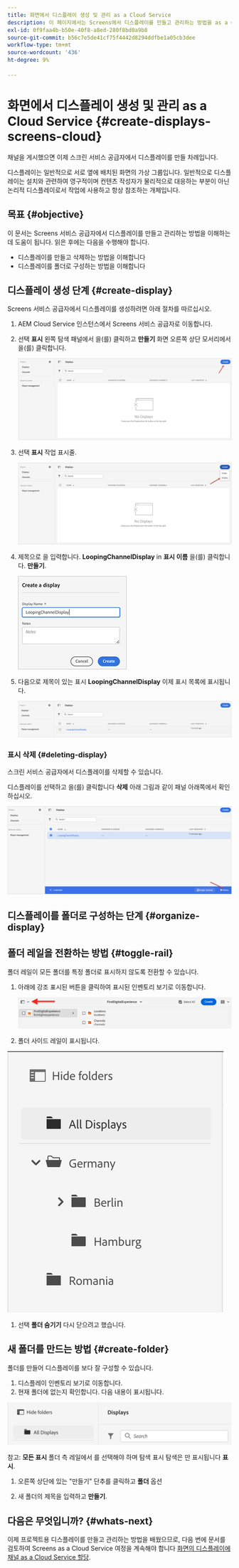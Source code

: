 ```yaml
---
title: 화면에서 디스플레이 생성 및 관리 as a Cloud Service
description: 이 페이지에서는 Screens에서 디스플레이를 만들고 관리하는 방법을 as a Cloud Service으로 설명합니다.
exl-id: 0f9faa4b-b50e-40f8-a8ed-280f8bd0a9b8
source-git-commit: b56c7e5de41cf75f4442d8294ddfbe1a05cb3dee
workflow-type: tm+mt
source-wordcount: '436'
ht-degree: 9%

---
```


# 화면에서 디스플레이 생성 및 관리 as a Cloud Service {#create-displays-screens-cloud}

채널을 게시했으면 이제 스크린 서비스 공급자에서 디스플레이를 만들 차례입니다.

디스플레이는 일반적으로 서로 옆에 배치된 화면의 가상 그룹입니다. 일반적으로 디스플레이는 설치와 관련하여 영구적이며 컨텐츠 작성자가 물리적으로 대응하는 부분이 아닌 논리적 디스플레이로서 작업에 사용하고 항상 참조하는 개체입니다.

## 목표 {#objective}

이 문서는 Screens 서비스 공급자에서 디스플레이를 만들고 관리하는 방법을 이해하는 데 도움이 됩니다. 읽은 후에는 다음을 수행해야 합니다.

* 디스플레이를 만들고 삭제하는 방법을 이해합니다
* 디스플레이를 폴더로 구성하는 방법을 이해합니다

## 디스플레이 생성 단계 {#create-display}

Screens 서비스 공급자에서 디스플레이를 생성하려면 아래 절차를 따르십시오.

1. AEM Cloud Service 인스턴스에서 Screens 서비스 공급자로 이동합니다.
1. 선택 **표시** 왼쪽 탐색 패널에서 을(를) 클릭하고 **만들기** 화면 오른쪽 상단 모서리에서 을(를) 클릭합니다.

   ![이미지](/help/screens-cloud/assets/display/disp-1.png)

1. 선택 **표시** 작업 표시줄.

   ![이미지](/help/screens-cloud/assets/display/disp-2.png)

1. 제목으로 을 입력합니다. **LoopingChannelDisplay** in **표시 이름** 을(를) 클릭합니다. **만들기**.

   ![이미지](/help/screens-cloud/assets/display/disp3.png)

1. 다음으로 제목이 있는 표시 **LoopingChannelDisplay** 이제 표시 목록에 표시됩니다.

   ![이미지](/help/screens-cloud/assets/display/disp-4.png)

### 표시 삭제 {#deleting-display}

스크린 서비스 공급자에서 디스플레이를 삭제할 수 있습니다.

디스플레이를 선택하고 을(를) 클릭합니다 **삭제** 아래 그림과 같이 패널 아래쪽에서 확인하십시오.

![이미지](/help/screens-cloud/assets/display/disp-5.png)

## 디스플레이를 폴더로 구성하는 단계 {#organize-display}

## 폴더 레일을 전환하는 방법 {#toggle-rail}

폴더 레일이 모든 폴더를 특정 폴더로 표시하지 않도록 전환할 수 있습니다.

1. 아래에 강조 표시된 버튼을 클릭하여 표시된 인벤토리 보기로 이동합니다.

   ![이미지](/help/screens-cloud/assets/display/display-inventory.png)

1. 폴더 사이드 레일이 표시됩니다.

![이미지](/help/screens-cloud/assets/display/toggle-rail.png)

1. 선택 **폴더 숨기기** 다시 닫으려고 했습니다.

## 새 폴더를 만드는 방법 {#create-folder}

폴더를 만들어 디스플레이를 보다 잘 구성할 수 있습니다.

1. 디스플레이 인벤토리 보기로 이동합니다.
1. 현재 폴더에 없는지 확인합니다. 다음 내용이 표시됩니다.

![이미지](/help/screens-cloud/assets/display/verify-view.png)

참고: **모든 표시** 폴더 측 레일에서 를 선택해야 하며 탐색 표시 탐색은 만 표시됩니다 **표시**.

1. 오른쪽 상단에 있는 &quot;만들기&quot; 단추를 클릭하고 **폴더** 옵션

1. 새 폴더의 제목을 입력하고 **만들기**.

## 다음은 무엇입니까? {#whats-next}

이제 프로젝트용 디스플레이를 만들고 관리하는 방법을 배웠으므로, 다음 번에 문서를 검토하여 Screens as a Cloud Service 여정을 계속해야 합니다 [화면의 디스플레이에 채널 as a Cloud Service 할당](https://experienceleague.adobe.com/docs/experience-manager-cloud-service/screens-as-cloud-service/create-content/assigning-channels-to-display.html?lang=en).
